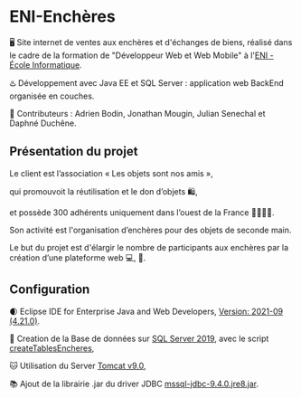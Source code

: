 # ENI-Enchères

🖥️ Site internet de ventes aux enchères et d'échanges de biens, réalisé dans le cadre de la formation de "Développeur Web et Web Mobile" à l'[ENI - École Informatique](https://www.eni-ecole.fr/).

♨️ Développement avec Java EE et SQL Server : application web BackEnd organisée en couches.   

🤝 Contributeurs : Adrien Bodin, Jonathan Mougin, Julian Senechal et Daphné Duchêne.

## Présentation du projet 

Le client est l’association « Les objets sont nos amis »,

qui promouvoit la réutilisation et le don d’objets 🛍️,

et possède 300 adhérents uniquement dans l’ouest de la France 👨‍👩‍👧‍👦.

Son activité est l'organisation d’enchères pour des objets de seconde main.

Le but du projet est d'élargir le nombre de participants aux enchères par la création d’une plateforme web 💻, 📱.

## Configuration

🌒 Eclipse IDE for Enterprise Java and Web Developers, [Version: 2021-09 (4.21.0)](https://www.eclipse.org/downloads/packages/installer).

🔋 Creation de la Base de données sur [SQL Server 2019](https://www.microsoft.com/en-us/sql-server/sql-server-downloads), avec le script [createTablesEncheres](https://github.com/Aladiel/projetEncheres/blob/master/src/main/webapp/sql/createTablesEncheres.sql),

🐱 Utilisation du Server [Tomcat v9.0](https://tomcat.apache.org/download-90.cgi),

📚 Ajout de la librairie .jar du driver JDBC [mssql-jdbc-9.4.0.jre8.jar](https://docs.microsoft.com/en-us/sql/connect/jdbc/download-microsoft-jdbc-driver-for-sql-server?view=sql-server-ver15).


